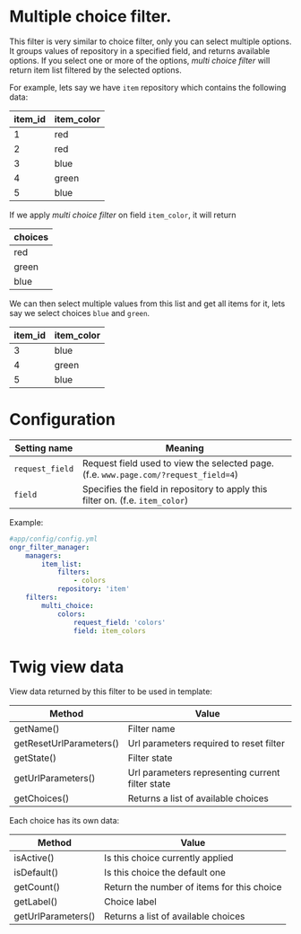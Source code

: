 # Multiple choice filter.

This filter is very similar to choice filter, only you can select multiple options. 
It groups values of repository in a specified field, and returns available options.
If you select one or more of the options,  *multi choice filter* will return item list filtered by the selected options.

For example, lets say we have `item` repository which contains the following data:

| item_id | item_color |
|---------|------------|
| 1       | red        |
| 2       | red        |
| 3       | blue       |
| 4       | green      |
| 5       | blue       |

If we apply *multi choice filter* on field `item_color`, it will return

| choices     |
|-------------|
| red         |
| green       |
| blue        |

We can then select multiple values from this list and get all items for it, lets say we select choices `blue` and `green`.

| item_id | item_color |
|---------|------------|
| 3       | blue       |
| 4       | green      |
| 5       | blue       |

# Configuration

| Setting name           | Meaning                                                                              |
|------------------------|--------------------------------------------------------------------------------------|
| `request_field`        | Request field used to view the selected page. (f.e. `www.page.com/?request_field=4`) |
| `field`                | Specifies the field in repository to apply this filter on. (f.e. `item_color`)       |

Example:
```yaml
#app/config/config.yml
ongr_filter_manager:
    managers:
        item_list:
            filters:
                - colors
            repository: 'item'
    filters:
        multi_choice:
            colors:
                request_field: 'colors'
                field: item_colors
```

# Twig view data

View data returned by this filter to be used in template:

| Method                  | Value                                            |
|-------------------------|--------------------------------------------------|
| getName()               | Filter name                                      |
| getResetUrlParameters() | Url parameters required to reset filter          |
| getState()              | Filter state                                     |
| getUrlParameters()      | Url parameters representing current filter state |
| getChoices()            | Returns a list of available choices              |

Each choice has its own data:

| Method             | Value                                      |
|--------------------|--------------------------------------------|
| isActive()         | Is this choice currently applied           |
| isDefault()        | Is this choice the default one             |
| getCount()         | Return the number of items for this choice |
| getLabel()         | Choice label                               |
| getUrlParameters() | Returns a list of available choices        |
                    
